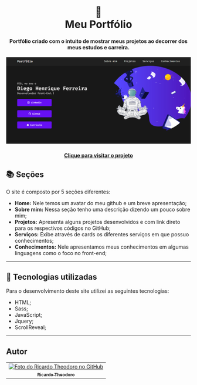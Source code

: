 <h1 align="center">
  📰<br>Meu Portfólio
</h1>

<h4 align="center">
  Portfólio criado com o intuito de mostrar meus projetos ao decorrer dos meus estudos e carreira.
</h4>

![Resultado final do projeto](assets/image/preview.png)

<h4 align="center"><a href="https://diegohfcelestino.github.io/portfolio/">Clique para visitar o projeto</a></h4>

## 📚 Seções

O site é composto por 5 seções diferentes:

- **Home:** Nele temos um avatar do meu github e um breve apresentação;
- **Sobre mim:** Nessa seção tenho uma descrição dizendo um pouco sobre mim;
- **Projetos:** Apresenta alguns projetos desenvolvidos e com link direto para os respectivos códigos no GitHub;
- **Serviços:** Exibe através de cards os diferentes serviços em que possuo conhecimentos;
- **Conhecimentos:** Nele apresentamos meus conhecimentos em algumas linguagens como o foco no front-end;

---

## 💼 Tecnologias utilizadas

Para o desenvolvimento deste site utilizei as seguintes tecnologias:

- HTML;
- Sass;
- JavaScript;
- Jquery;
- ScrollReveal;

---

## Autor<br>

<table>
  <tr>
    <td align="center">
      <a href="https://github.com/Rictheodoro">
        <img src="https://github.com/Rictheodoro.png" width="100px;" alt="Foto do Ricardo Theodoro no GitHub"/><br>
        <sub>
          <b>Ricardo Theodoro</b>
        </sub>
      </a>
    </td>
  </tr>
</table>
